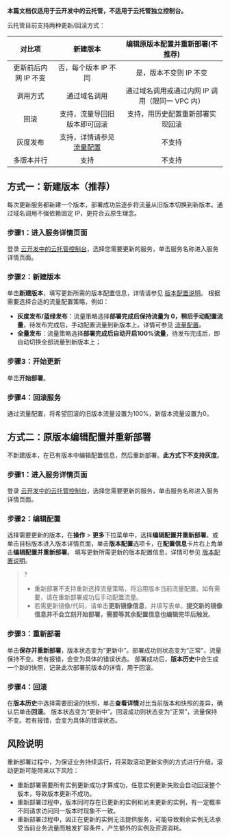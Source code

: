 **本篇文档仅适用于云开发中的云托管，不适用于云托管独立控制台。**

云托管目前支持两种更新/回滚方式：

|      对比项      |                   新建版本                    |     编辑原版本配置并重新部署(不推荐)     |
| :--------------: | :-------------------------------------------: | :------------------------------: |
| 更新前后内网 IP 不变 |             否，每个版本 IP 不同              |      是，版本不变则 IP 不变      |
|     调用方式     |                 通过域名调用                  |    通过域名调用或通过内网 IP 调用（限同一 VPC 内）    |
|       回滚       |         支持，流量导回旧版本即可回滚          | 支持，用历史配置重新部署实现回滚 |
|     灰度发布     | 支持，详情请参见 [流量配置](https://cloud.tencent.com/document/product/1243/49178) |              不支持              |
|    多版本并行    |                     支持                      |              不支持              |

## 方式一：新建版本（推荐）
每次更新服务都新建一个版本，部署成功后逐步将流量从旧版本切换到新版本。通过域名调用不强依赖固定 IP，更符合云原生理念。

### 步骤1：进入服务详情页面
登录 [云开发中的云托管控制台](https://console.cloud.tencent.com/tcb/service)，选择您需要更新的服务，单击服务名称进入服务详情页面。

### 步骤2：新建版本
单击**新建版本**，填写更新所需的版本配置信息，详情请参见 [版本配置说明](https://cloud.tencent.com/document/product/1243/49177)。
根据需要选择合适的流量配置策略，例如：
- **灰度发布/蓝绿发布**：流量策略选择**部署完成后保持流量为 0，稍后手动配置流量**，待发布完成后，手动配置流量到新版本上。详情可参见 [流量配置](https://cloud.tencent.com/document/product/1243/49178)。
- **全量发布**：流量策略选择**部署完成后自动开启100%流量**，待发布完成后，即自动切换全部流量到新版本上；
 
### 步骤3：开始更新
单击**开始部署**。

### 步骤4：回滚服务
通过流量配置，将希望回滚的旧版本流量设置为100%，新版本流量设置为0。

## 方式二：原版本编辑配置并重新部署
不新建版本，在已有版本中编辑配置信息，然后重新部署。**此方式下不支持灰度**。

### 步骤1：进入服务详情页面
登录 [云开发中的云托管控制台](https://console.cloud.tencent.com/tcb/service)，选择您需要更新的服务，单击服务名称进入服务详情页面。

### 步骤2：编辑配置
选择需要更新的版本，在**操作** > **更多**下拉菜单中，选择**编辑配置并重新部署**。或单击目标版本进入版本详情页面，单击**版本配置**选项卡，在**配置信息**卡片右上角单击**编辑配置并重新部署**。
填写更新所需更新的版本配置信息，详情可参见 [版本配置说明](https://cloud.tencent.com/document/product/1243/49177)。

>? 
>- 重新部署不支持重新选择流量策略，将沿用版本当前流量配置。如有需要，请在重新部署成功后手动配置流量。
> - 若需更新镜像/代码，请单击**更新镜像信息**，并填写表单。**提交新的镜像信息并不会立刻开始部署，需要等其余配置信息也编辑完毕后触发**。
> 

### 步骤3：重新部署
单击**保存并重新部署**，版本状态变为“更新中”。部署成功则状态变为“正常”，流量保持不变。若有报错，会变为具体的错误状态。
部署成功后，**版本历史**中会生成一个新的快照，记录此次部署前版本的详情，用于回滚。

### 步骤4：回滚
在**版本历史**中选择需要回滚的快照，单击**查看详情**对比当前版本和快照的差异，确认后单击**回滚**。
版本状态变为“更新中”。回滚成功则状态变为“正常”，流量保持不变。若有报错，会变为具体的错误状态。


## 风险说明

重新部署过程中，为保证业务持续运行，将采取滚动更新实例的方式进行升级。滚动更新可能带来以下风险：

- 重新部署需要所有实例更新成功才算成功，任意实例更新失败会自动回滚整个版本，导致版本更新不成功。
- 重新部署过程中，版本同时存在已更新的实例和尚未更新的实例，有一定概率不同请求访问同一版本时现象不一致。
- 重新部署过程中，因正在更新的实例无法提供服务，可能导致剩余实例无法承受当前业务流量而触发扩容条件，产生额外的实例及资源消耗。

